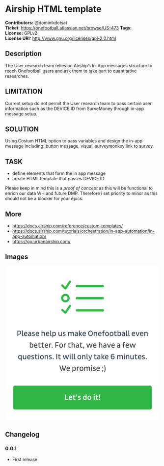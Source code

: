# Airship HTML template #
**Contributors:**      @dominikdotsat  
**Ticket:**			   https://onefootball.atlassian.net/browse/US-473 
**Tags:**  
**License:**           GPLv2  
**License URI:**       http://www.gnu.org/licenses/gpl-2.0.html  


## Description ##

The User research team relies on Airship’s In-App messages structure to reach Onefootball users and ask them to take part to quantitative researches. 

## LIMITATION ##

Current setup do not permit the User research team to pass certain user information such as the DEVICE ID from SurveMoney through in-app message setup. 

## SOLUTION ##

Using Costum HTML option to pass variables and design the in-app message including: button message, visual, surveymonkey link to survey. 

## TASK ##

* define elements that form the in app message
* create HTML template that passes DEVICE ID 

Please keep in mind this is a *proof of concept* as this will be functional to enrich our data WH and future DMP. Therefore i set priority to minor as this should not be a blocker for your epics. 

## More ##
* https://docs.airship.com/reference/custom-templates/
* https://docs.airship.com/tutorials/orchestration/in-app-automation/in-app-automation/
* https://go.urbanairship.com/

## Images ##

![Alt Visual IN-APP message](visual1.png "Visual IN-APP message")


## Changelog ##

### 0.0.1 ###
* First release